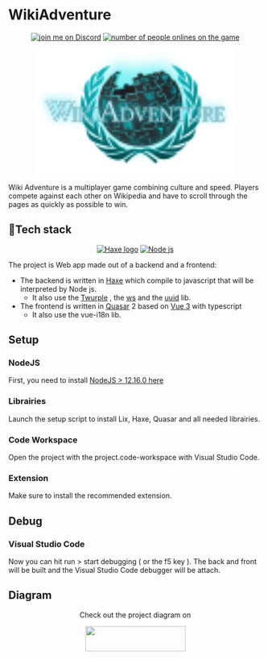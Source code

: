 # WikiAdventure

<p align="center">
    <a href="https://discord.gg/wRN6Dam">
        <img src="https://img.shields.io/discord/724622557554147348?logo=discord"
            alt="join me on Discord"></a>
    <a href="https://wiki-adventure.sacramentix.fr">
        <img src="https://img.shields.io/endpoint?url=https://wiki-adventure.sacramentix.fr/api/badge"
            alt="number of people onlines on the game"></a>
</p>

<p align="center">
  <a href="http://wiki-adventure.sacramentix.fr" title="Wiki Adventure"><img width=402 height=250 src="front/public/svg/openGraph.svg" /></a>
</p>
Wiki Adventure is a multiplayer game combining culture and speed. Players compete against each other on Wikipedia and have to scroll through the pages as quickly as possible to win.

## 🚀Tech stack

<p align="center">
    <a href="https://haxe.org"><img src="https://haxe.org/img/haxe-logo-horizontal-on-dark.svg" alt="Haxe logo"></a>
    <a href="https://nodejs.org"><img src="https://nodejs.org/static/images/logo.svg" alt="Node js"></a>
</p>

The project is Web app made out of a backend and a frontend:

- The backend is written in [Haxe](https://haxe.org) which compile to javascript that will be interpreted by Node js.
    - It also use the [Twurple](https://github.com/twurple/twurple) , the [ws](https://github.com/websockets/ws) and the [uuid](https://github.com/uuidjs/uuid) lib.
- The frontend is written in [Quasar](https://quasar.dev) 2 based on [Vue 3](https://v3.vuejs.org) with typescript
    - It also use the vue-i18n lib.

## Setup

### NodeJS

First, you need to install [NodeJS > 12.16.0 here](https://nodejs.org/en/download/)

### Librairies

Launch the setup script to install Lix, Haxe, Quasar and all needed librairies.

### Code Workspace

Open the project with the project.code-workspace with Visual Studio Code.

 ### Extension

Make sure to install the recommended extension.

## Debug

### Visual Studio Code

Now you can hit run > start debugging ( or the f5 key ).
The back and front will be built and the Visual Studio Code debugger will be attach.

## Diagram
<p align="center">Check out the project diagram on</p>
<p align="center"><a href="https://app.diagrams.net/#HSacramentix%2FWikiAdventure%2FQuasar-V2%2Fback%2FAppDiagram.drawio.svg" title="Draw io logo"><img width=199 height=50 src="https://drawio-app.com/wp-content/uploads/2020/11/drawio_logo_RGB_dark_mini_199x50px.png" /></a></p>
